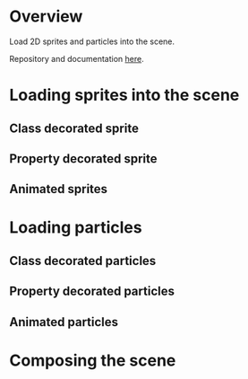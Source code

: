 # Overview
Load 2D sprites and particles into the scene.

Repository and documentation [here](https://github.com/khanonjs/khanon.js-tutorials/tree/main/03-loading-sprites).

# Loading sprites into the scene

## Class decorated sprite

## Property decorated sprite

## Animated sprites

# Loading particles

## Class decorated particles

## Property decorated particles

## Animated particles

# Composing the scene